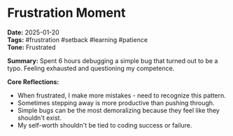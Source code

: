 # Frustration Moment
**Date:** 2025-01-20  
**Tags:** #frustration #setback #learning #patience  
**Tone:** Frustrated

**Summary:**
Spent 6 hours debugging a simple bug that turned out to be a typo. Feeling exhausted and questioning my competence.

**Core Reflections:**
- When frustrated, I make more mistakes - need to recognize this pattern.
- Sometimes stepping away is more productive than pushing through.
- Simple bugs can be the most demoralizing because they feel like they shouldn't exist.
- My self-worth shouldn't be tied to coding success or failure. 